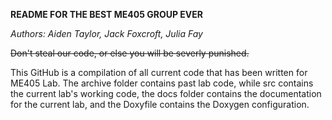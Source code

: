 **README FOR THE BEST ME405 GROUP EVER**

*Authors: Aiden Taylor, Jack Foxcroft, Julia Fay*

~~Don't steal our code, or else you will be severly punished.~~

This GitHub is a compilation of all current code that has been written for ME405 Lab. The archive folder contains past lab code, while src contains the current lab's working code, the docs folder contains the documentation for the current lab, and the Doxyfile contains the Doxygen configuration.